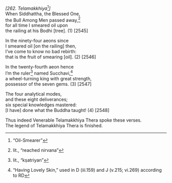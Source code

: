 *\[262. Telamakkhiya*[^1]*\]*  
When Siddhattha, the Blessed One,  
the Bull Among Men passed away,[^2]  
for all time I smeared oil upon  
the railing at his Bodhi \[tree\]. (1) \[2545\]

In the ninety-four aeons since  
I smeared oil \[on the railing\] then,  
I’ve come to know no bad rebirth:  
that is the fruit of smearing \[oil\]. (2) \[2546\]

In the twenty-fourth aeon hence  
I’m the ruler[^3] named Succhavi,[^4]  
a wheel-turning king with great strength,  
possessor of the seven gems. (3) \[2547\]

The four analytical modes,  
and these eight deliverances;  
six special knowledges mastered:  
\[I have\] done what the Buddha taught! (4) \[2548\]

Thus indeed Venerable Telamakkhiya Thera spoke these verses.  
The legend of Telamakkhiya Thera is finished.

[^1]: “Oil-Smearer”

[^2]: lit., “reached nirvana”

[^3]: lit., “kṣatriyan”

[^4]: “Having Lovely Skin,” used in D (iii.159) and J (v.215; vi.269)
    according to RD
